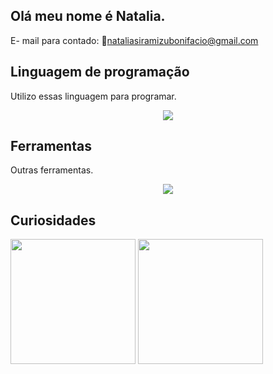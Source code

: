 ##  Olá meu nome é Natalia.

E- mail para contado:
📧nataliasiramizubonifacio@gmail.com

##  Linguagem de programação 
Utilizo essas linguagem para programar.</br>
<p align="center">
  <a href="https://skillicons.dev">
    <img src="https://skillicons.dev/icons?i=py,html,css,js,cs,java" />
  </a>
</p>

## Ferramentas 
Outras ferramentas. </br>
<p align="center">
  <a href="https://skillicons.dev">
    <img src="https://skillicons.dev/icons?i=visualstudio,vscode,mysql,grafana,github,gcp" />
  </a>
</p>

## Curiosidades 


<div>
  <img src="https://github-readme-stats.vercel.app/api?username=Natalia&show_icons=true&theme=radical" height=200 />
  <a href="https://github.com/Natalia/convoychat">
    <img src="https://github-readme-stats.vercel.app/api/top-langs?username=anuraghazra&layout=compact&langs_count=8&card_width=320&theme=radical" height=200 />
  </a>
</div>

